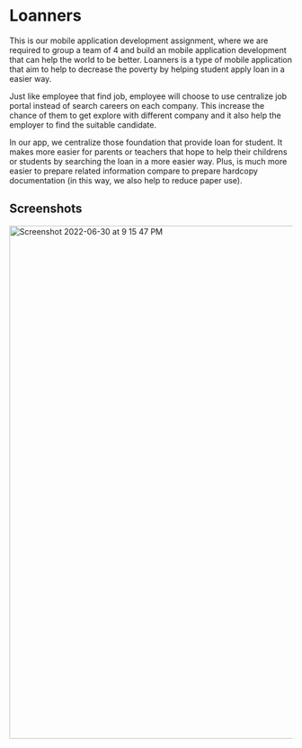 # Loanners
This is our mobile application development assignment, where we are required to group a team of 4 and build an mobile application development that can help the world to be better. Loanners is a type of mobile application that aim to help to decrease the poverty by helping student apply loan in a easier way. 

Just like employee that find job, employee will choose to use centralize job portal instead of search careers on each company. This increase the chance of them to get explore with different company and it also help the employer to find the suitable candidate. 

In our app, we centralize those foundation that provide loan for student. It makes more easier for parents or teachers that hope to help their childrens or students by searching the loan in a more easier way. Plus, is much more easier to prepare related information compare to prepare hardcopy documentation (in this way, we also help to reduce paper use). 

## Screenshots
<img width="913" alt="Screenshot 2022-06-30 at 9 15 47 PM" src="https://user-images.githubusercontent.com/56577250/176686569-0190cff1-7aee-487f-b3c6-aff7e9e9895e.png">
